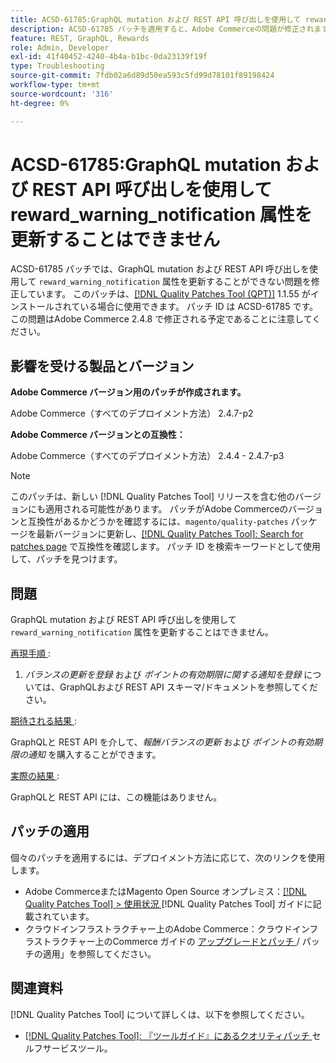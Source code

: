 ```yaml
---
title: ACSD-61785:GraphQL mutation および REST API 呼び出しを使用して reward_warning_notification 属性を更新することはできません
description: ACSD-61785 パッチを適用すると、Adobe Commerceの問題が修正されます。この問題では、GraphQL ミューテーションおよび REST API 呼び出しを使用して「reward_warning_notification」属性を更新することはできません。
feature: REST, GraphQL, Rewards
role: Admin, Developer
exl-id: 41f40452-4240-4b4a-b1bc-0da23139f19f
type: Troubleshooting
source-git-commit: 7fdb02a6d89d50ea593c5fd99d78101f89198424
workflow-type: tm+mt
source-wordcount: '316'
ht-degree: 0%

---
```


# ACSD-61785:GraphQL mutation および REST API 呼び出しを使用して reward_warning_notification 属性を更新することはできません

ACSD-61785 パッチでは、GraphQL mutation および REST API 呼び出しを使用して `reward_warning_notification` 属性を更新することができない問題を修正しています。 このパッチは、[[!DNL Quality Patches Tool (QPT)]](/help/tools/quality-patches-tool/quality-patches-tool-to-self-serve-quality-patches.md) 1.1.55 がインストールされている場合に使用できます。 パッチ ID は ACSD-61785 です。 この問題はAdobe Commerce 2.4.8 で修正される予定であることに注意してください。

## 影響を受ける製品とバージョン

**Adobe Commerce バージョン用のパッチが作成されます。**

Adobe Commerce（すべてのデプロイメント方法） 2.4.7-p2

**Adobe Commerce バージョンとの互換性：**

Adobe Commerce（すべてのデプロイメント方法） 2.4.4 - 2.4.7-p3

>[!NOTE]
>
>このパッチは、新しい [!DNL Quality Patches Tool] リリースを含む他のバージョンにも適用される可能性があります。 パッチがAdobe Commerceのバージョンと互換性があるかどうかを確認するには、`magento/quality-patches` パッケージを最新バージョンに更新し、[[!DNL Quality Patches Tool]: Search for patches page](https://experienceleague.adobe.com/tools/commerce-quality-patches/index.html) で互換性を確認します。 パッチ ID を検索キーワードとして使用して、パッチを見つけます。

## 問題

GraphQL mutation および REST API 呼び出しを使用して `reward_warning_notification` 属性を更新することはできません。

<u> 再現手順 </u>:

1. *バランスの更新を登録* および *ポイントの有効期限に関する通知を登録* については、GraphQLおよび REST API スキーマ/ドキュメントを参照してください。

<u> 期待される結果 </u>:

GraphQLと REST API を介して、*報酬バランスの更新* および *ポイントの有効期限の通知* を購入することができます。

<u> 実際の結果 </u>:

GraphQLと REST API には、この機能はありません。

## パッチの適用

個々のパッチを適用するには、デプロイメント方法に応じて、次のリンクを使用します。

* Adobe CommerceまたはMagento Open Source オンプレミス：[[!DNL Quality Patches Tool] > 使用状況 ](/help/tools/quality-patches-tool/usage.md) [!DNL Quality Patches Tool] ガイドに記載されています。
* クラウドインフラストラクチャー上のAdobe Commerce：クラウドインフラストラクチャー上のCommerce ガイドの [ アップグレードとパッチ ](https://experienceleague.adobe.com/docs/commerce-cloud-service/user-guide/develop/upgrade/apply-patches.html)/ パッチの適用」を参照してください。

## 関連資料

[!DNL Quality Patches Tool] について詳しくは、以下を参照してください。

* [[!DNL Quality Patches Tool]: 『ツールガイド』にあるクオリティパッチ ](/help/tools/quality-patches-tool/quality-patches-tool-to-self-serve-quality-patches.md) セルフサービスツール。
